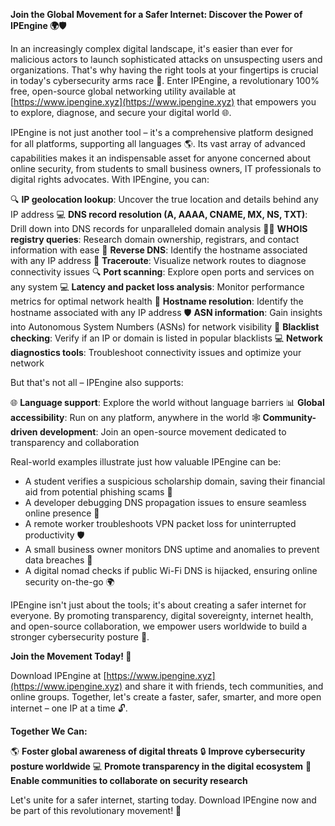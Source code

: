 **Join the Global Movement for a Safer Internet: Discover the Power of IPEngine 🌍🛡️**

In an increasingly complex digital landscape, it's easier than ever for malicious actors to launch sophisticated attacks on unsuspecting users and organizations. That's why having the right tools at your fingertips is crucial in today's cybersecurity arms race 🔐. Enter IPEngine, a revolutionary 100% free, open-source global networking utility available at [https://www.ipengine.xyz](https://www.ipengine.xyz) that empowers you to explore, diagnose, and secure your digital world 🌐.

IPEngine is not just another tool – it's a comprehensive platform designed for all platforms, supporting all languages 🌎. Its vast array of advanced capabilities makes it an indispensable asset for anyone concerned about online security, from students to small business owners, IT professionals to digital rights advocates. With IPEngine, you can:

🔍 **IP geolocation lookup**: Uncover the true location and details behind any IP address
💻 **DNS record resolution (A, AAAA, CNAME, MX, NS, TXT)**: Drill down into DNS records for unparalleled domain analysis
🕵️‍♂️ **WHOIS registry queries**: Research domain ownership, registrars, and contact information with ease
🔄 **Reverse DNS**: Identify the hostname associated with any IP address
🚀 **Traceroute**: Visualize network routes to diagnose connectivity issues
🔍 **Port scanning**: Explore open ports and services on any system
💻 **Latency and packet loss analysis**: Monitor performance metrics for optimal network health
📡 **Hostname resolution**: Identify the hostname associated with any IP address
🛡️ **ASN information**: Gain insights into Autonomous System Numbers (ASNs) for network visibility
🚫 **Blacklist checking**: Verify if an IP or domain is listed in popular blacklists
💻 **Network diagnostics tools**: Troubleshoot connectivity issues and optimize your network

But that's not all – IPEngine also supports:

🌐 **Language support**: Explore the world without language barriers
📊 **Global accessibility**: Run on any platform, anywhere in the world
🕸️ **Community-driven development**: Join an open-source movement dedicated to transparency and collaboration

Real-world examples illustrate just how valuable IPEngine can be:

* A student verifies a suspicious scholarship domain, saving their financial aid from potential phishing scams 📝
* A developer debugging DNS propagation issues to ensure seamless online presence 🚀
* A remote worker troubleshoots VPN packet loss for uninterrupted productivity 🛡️
* A small business owner monitors DNS uptime and anomalies to prevent data breaches 💼
* A digital nomad checks if public Wi-Fi DNS is hijacked, ensuring online security on-the-go 🌍

IPEngine isn't just about the tools; it's about creating a safer internet for everyone. By promoting transparency, digital sovereignty, internet health, and open-source collaboration, we empower users worldwide to build a stronger cybersecurity posture 🔐.

**Join the Movement Today! 🚀**

Download IPEngine at [https://www.ipengine.xyz](https://www.ipengine.xyz) and share it with friends, tech communities, and online groups. Together, let's create a faster, safer, smarter, and more open internet – one IP at a time 🔓.

**Together We Can:**

🌎 **Foster global awareness of digital threats**
🔒 **Improve cybersecurity posture worldwide**
💻 **Promote transparency in the digital ecosystem**
👥 **Enable communities to collaborate on security research**

Let's unite for a safer internet, starting today. Download IPEngine now and be part of this revolutionary movement! 💪
